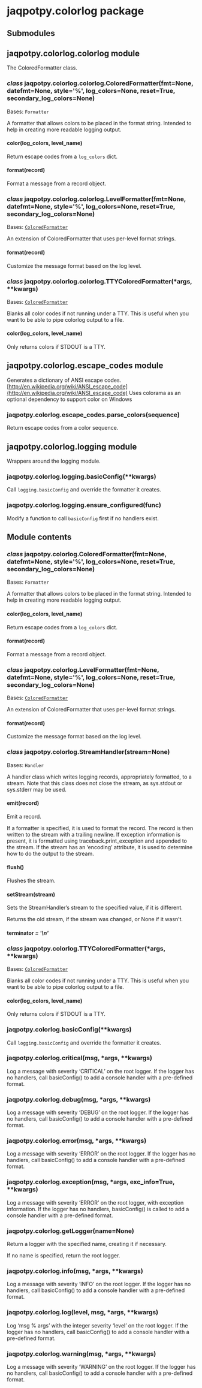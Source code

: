 # jaqpotpy.colorlog package

## Submodules

## jaqpotpy.colorlog.colorlog module

The ColoredFormatter class.

### *class* jaqpotpy.colorlog.colorlog.ColoredFormatter(fmt=None, datefmt=None, style='%', log_colors=None, reset=True, secondary_log_colors=None)

Bases: `Formatter`

A formatter that allows colors to be placed in the format string.
Intended to help in creating more readable logging output.

#### color(log_colors, level_name)

Return escape codes from a `log_colors` dict.

#### format(record)

Format a message from a record object.

### *class* jaqpotpy.colorlog.colorlog.LevelFormatter(fmt=None, datefmt=None, style='%', log_colors=None, reset=True, secondary_log_colors=None)

Bases: [`ColoredFormatter`](#jaqpotpy.colorlog.colorlog.ColoredFormatter)

An extension of ColoredFormatter that uses per-level format strings.

#### format(record)

Customize the message format based on the log level.

### *class* jaqpotpy.colorlog.colorlog.TTYColoredFormatter(\*args, \*\*kwargs)

Bases: [`ColoredFormatter`](#jaqpotpy.colorlog.colorlog.ColoredFormatter)

Blanks all color codes if not running under a TTY.
This is useful when you want to be able to pipe colorlog output to a file.

#### color(log_colors, level_name)

Only returns colors if STDOUT is a TTY.

## jaqpotpy.colorlog.escape_codes module

Generates a dictionary of ANSI escape codes.
[http://en.wikipedia.org/wiki/ANSI_escape_code](http://en.wikipedia.org/wiki/ANSI_escape_code)
Uses colorama as an optional dependency to support color on Windows

### jaqpotpy.colorlog.escape_codes.parse_colors(sequence)

Return escape codes from a color sequence.

## jaqpotpy.colorlog.logging module

Wrappers around the logging module.

### jaqpotpy.colorlog.logging.basicConfig(\*\*kwargs)

Call `logging.basicConfig` and override the formatter it creates.

### jaqpotpy.colorlog.logging.ensure_configured(func)

Modify a function to call `basicConfig` first if no handlers exist.

## Module contents

### *class* jaqpotpy.colorlog.ColoredFormatter(fmt=None, datefmt=None, style='%', log_colors=None, reset=True, secondary_log_colors=None)

Bases: `Formatter`

A formatter that allows colors to be placed in the format string.
Intended to help in creating more readable logging output.

#### color(log_colors, level_name)

Return escape codes from a `log_colors` dict.

#### format(record)

Format a message from a record object.

### *class* jaqpotpy.colorlog.LevelFormatter(fmt=None, datefmt=None, style='%', log_colors=None, reset=True, secondary_log_colors=None)

Bases: [`ColoredFormatter`](#jaqpotpy.colorlog.colorlog.ColoredFormatter)

An extension of ColoredFormatter that uses per-level format strings.

#### format(record)

Customize the message format based on the log level.

### *class* jaqpotpy.colorlog.StreamHandler(stream=None)

Bases: `Handler`

A handler class which writes logging records, appropriately formatted,
to a stream. Note that this class does not close the stream, as
sys.stdout or sys.stderr may be used.

#### emit(record)

Emit a record.

If a formatter is specified, it is used to format the record.
The record is then written to the stream with a trailing newline.  If
exception information is present, it is formatted using
traceback.print_exception and appended to the stream.  If the stream
has an ‘encoding’ attribute, it is used to determine how to do the
output to the stream.

#### flush()

Flushes the stream.

#### setStream(stream)

Sets the StreamHandler’s stream to the specified value,
if it is different.

Returns the old stream, if the stream was changed, or None
if it wasn’t.

#### terminator *= '\\n'*

### *class* jaqpotpy.colorlog.TTYColoredFormatter(\*args, \*\*kwargs)

Bases: [`ColoredFormatter`](#jaqpotpy.colorlog.colorlog.ColoredFormatter)

Blanks all color codes if not running under a TTY.
This is useful when you want to be able to pipe colorlog output to a file.

#### color(log_colors, level_name)

Only returns colors if STDOUT is a TTY.

### jaqpotpy.colorlog.basicConfig(\*\*kwargs)

Call `logging.basicConfig` and override the formatter it creates.

### jaqpotpy.colorlog.critical(msg, \*args, \*\*kwargs)

Log a message with severity ‘CRITICAL’ on the root logger. If the logger
has no handlers, call basicConfig() to add a console handler with a
pre-defined format.

### jaqpotpy.colorlog.debug(msg, \*args, \*\*kwargs)

Log a message with severity ‘DEBUG’ on the root logger. If the logger has
no handlers, call basicConfig() to add a console handler with a pre-defined
format.

### jaqpotpy.colorlog.error(msg, \*args, \*\*kwargs)

Log a message with severity ‘ERROR’ on the root logger. If the logger has
no handlers, call basicConfig() to add a console handler with a pre-defined
format.

### jaqpotpy.colorlog.exception(msg, \*args, exc_info=True, \*\*kwargs)

Log a message with severity ‘ERROR’ on the root logger, with exception
information. If the logger has no handlers, basicConfig() is called to add
a console handler with a pre-defined format.

### jaqpotpy.colorlog.getLogger(name=None)

Return a logger with the specified name, creating it if necessary.

If no name is specified, return the root logger.

### jaqpotpy.colorlog.info(msg, \*args, \*\*kwargs)

Log a message with severity ‘INFO’ on the root logger. If the logger has
no handlers, call basicConfig() to add a console handler with a pre-defined
format.

### jaqpotpy.colorlog.log(level, msg, \*args, \*\*kwargs)

Log ‘msg % args’ with the integer severity ‘level’ on the root logger. If
the logger has no handlers, call basicConfig() to add a console handler
with a pre-defined format.

### jaqpotpy.colorlog.warning(msg, \*args, \*\*kwargs)

Log a message with severity ‘WARNING’ on the root logger. If the logger has
no handlers, call basicConfig() to add a console handler with a pre-defined
format.
